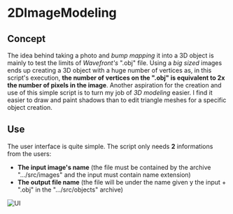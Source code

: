 **2DImageModeling**
===============
Concept
---------------
The idea behind taking a photo and *bump mapping* it into a 3D object is mainly to test the limits of *Wavefront's* ".obj" file. Using a *big sized* images ends up creating a 3D object with a huge number of vertices as, in this script's execution, **the number of vertices on the ".obj" is equivalent to 2x the number of pixels in the image**.
Another aspiration for the creation and use of this simple script is to turn my job of *3D modeling* easier. I find it easier to draw and paint shadows than to edit triangle meshes for a specific object creation.

Use
--------------
The user interface is quite simple. The script only needs **2** informations from the users:
* **The input image's name** (the file must be contained by the archive ".../src/images" and the input must contain name extension)
* **The output file name** (the file will be under the name given y the input + ".obj" in the ".../src/objects" archive)

![UI](/GuilhermeHaetinger/2DImageModeling/blob/master/UI_exemple.png "UI")
